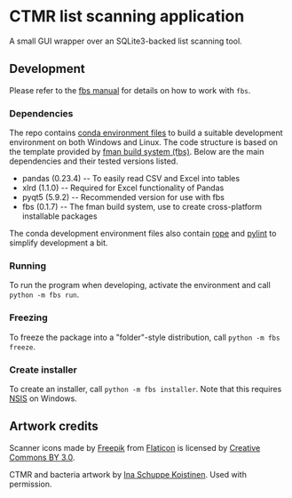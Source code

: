 # CTMR list scanning application
A small GUI wrapper over an SQLite3-backed list scanning tool.

## Development
Please refer to the [fbs manual](https://build-system.fman.io/manual/) for details on how
to work with `fbs`. 

### Dependencies
The repo contains [conda environment files](https://conda.io/docs/user-guide/tasks/manage-environments.html#creating-an-environment-from-an-environment-yml-file) to
build a suitable development environment on both Windows and Linux. 
The code structure is based on the template provided by [fman build system (fbs)](https://build-system.fman.io/).
Below are the main dependencies and their tested versions listed.

- pandas (0.23.4) -- To easily read CSV and Excel into tables
- xlrd (1.1.0) -- Required for Excel functionality of Pandas
- pyqt5 (5.9.2) -- Recommended version for use with fbs
- fbs (0.1.7) -- The fman build system, use to create cross-platform installable packages

The conda development environment files also contain
[rope](https://github.com/python-rope/rope) and
[pylint](https://www.pylint.org/) to simplify development a bit.

### Running 
To run the program when developing, activate the environment and call `python -m fbs run`.

### Freezing
To freeze the package into a "folder"-style distribution, call `python -m fbs freeze`. 

### Create installer
To create an installer, call `python -m fbs installer`. Note that this
requires [NSIS](http://nsis.sourceforge.net/Main_Page) on Windows.


## Artwork credits
Scanner icons made by [Freepik](http://www.freepik.com) from [Flaticon](https://www.flaticon.com/) is licensed by [Creative Commons BY 3.0](http://creativecommons.org/licenses/by/3.0/).

CTMR and bacteria artwork by [Ina Schuppe Koistinen](http://www.inasakvareller.se/). Used with permission.